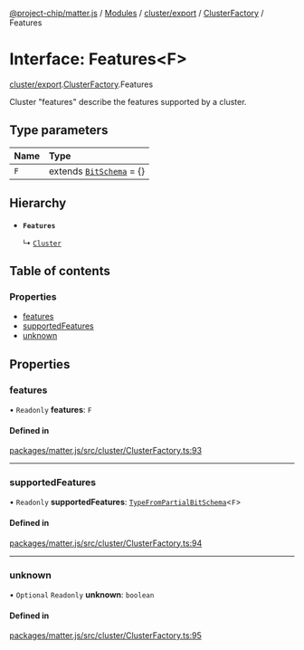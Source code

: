 [@project-chip/matter.js](../README.md) / [Modules](../modules.md) / [cluster/export](../modules/cluster_export.md) / [ClusterFactory](../modules/cluster_export.ClusterFactory.md) / Features

# Interface: Features\<F\>

[cluster/export](../modules/cluster_export.md).[ClusterFactory](../modules/cluster_export.ClusterFactory.md).Features

Cluster "features" describe the features supported by a cluster.

## Type parameters

| Name | Type |
| :------ | :------ |
| `F` | extends [`BitSchema`](../modules/schema_export.md#bitschema) = {} |

## Hierarchy

- **`Features`**

  ↳ [`Cluster`](cluster_export.ClusterFactory.Cluster.md)

## Table of contents

### Properties

- [features](cluster_export.ClusterFactory.Features.md#features)
- [supportedFeatures](cluster_export.ClusterFactory.Features.md#supportedfeatures)
- [unknown](cluster_export.ClusterFactory.Features.md#unknown)

## Properties

### features

• `Readonly` **features**: `F`

#### Defined in

[packages/matter.js/src/cluster/ClusterFactory.ts:93](https://github.com/project-chip/matter.js/blob/e87b236f/packages/matter.js/src/cluster/ClusterFactory.ts#L93)

___

### supportedFeatures

• `Readonly` **supportedFeatures**: [`TypeFromPartialBitSchema`](../modules/schema_export.md#typefrompartialbitschema)\<`F`\>

#### Defined in

[packages/matter.js/src/cluster/ClusterFactory.ts:94](https://github.com/project-chip/matter.js/blob/e87b236f/packages/matter.js/src/cluster/ClusterFactory.ts#L94)

___

### unknown

• `Optional` `Readonly` **unknown**: `boolean`

#### Defined in

[packages/matter.js/src/cluster/ClusterFactory.ts:95](https://github.com/project-chip/matter.js/blob/e87b236f/packages/matter.js/src/cluster/ClusterFactory.ts#L95)
